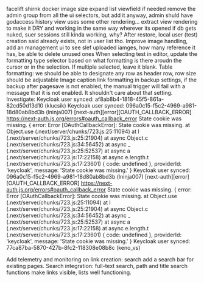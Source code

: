 facelift
shirnk docker image size
expand list viewfield if needed
remove the admin group from all the ui selectors, but add it anyway, admin shuld have godaccess
history view uses some other rendering... extract view rendering to make it DRY and working in the same way wherever its opened
if db gets nuked, suer sessions still kinda working, why?
After restore, local user (test) creation said already exists, not in user list tho.
Improve image handling, add an management ui to see slef uploaded iamges, how many reference it has, be able to delete unused ones
When selecting test in editor, update the formatting type selector based on what formatting is there aroudn the cursor or in the selection. If multiple selected, leave it blank.
Table formatting: we should be able to designate any row as header row, row size should be adjustable
Image caption
link formatting
in backup settings, if the backup after pagesave is not enabled, the manual trigger will fail with a message that it is not enabled. It shouldn't care about that setting.
Investigate:
    Keycloak user synced: af8ab8b4-1818-45f5-861a-82cd50d13d10 (klucsik)
    Keycloak user synced: 096a0c15-f5c2-4969-a981-18d80ab8bd3b (lninja007)
    [next-auth][error][OAUTH_CALLBACK_ERROR] 
    https://next-auth.js.org/errors#oauth_callback_error State cookie was missing. {
    error: Error [OAuthCallbackError]: State cookie was missing.
        at Object.use (.next/server/chunks/723.js:25:11094)
        at l (.next/server/chunks/723.js:25:21904)
        at async Object.c (.next/server/chunks/723.js:34:56452)
        at async _ (.next/server/chunks/723.js:25:52537)
        at async a (.next/server/chunks/723.js:17:22158)
        at async e.length.t (.next/server/chunks/723.js:17:23601) {
        code: undefined
    },
    providerId: 'keycloak',
    message: 'State cookie was missing.'
    }
    Keycloak user synced: 096a0c15-f5c2-4969-a981-18d80ab8bd3b (lninja007)
    [next-auth][error][OAUTH_CALLBACK_ERROR] 
    https://next-auth.js.org/errors#oauth_callback_error State cookie was missing. {
    error: Error [OAuthCallbackError]: State cookie was missing.
        at Object.use (.next/server/chunks/723.js:25:11094)
        at l (.next/server/chunks/723.js:25:21904)
        at async Object.c (.next/server/chunks/723.js:34:56452)
        at async _ (.next/server/chunks/723.js:25:52537)
        at async a (.next/server/chunks/723.js:17:22158)
        at async e.length.t (.next/server/chunks/723.js:17:23601) {
        code: undefined
    },
    providerId: 'keycloak',
    message: 'State cookie was missing.'
    }
    Keycloak user synced: 77ca87ba-5870-427b-8fc2-118308e08b8c (keno_vs)

Add telemetry and monitoring
on link creation: search  add a search bar for existing pages.
Search integration: full-text search, path and title search functions
make links visible, lists well functioning.